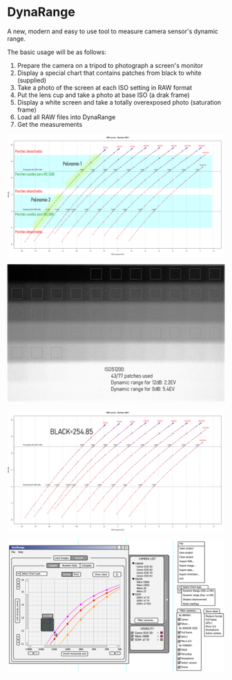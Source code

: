 # DynaRange
A new, modern and easy to use tool to measure camera sensor's dynamic range.

The basic usage will be as follows:
1) Prepare the camera on a tripod to photograph a screen's monitor
2) Display a special chart that contains patches from black to white (supplied)
3) Take a photo of the screen at each ISO setting in RAW format
4) Put the lens cup and take a photo at base ISO (a drak frame)
5) Display a white screen and take a totally overexposed photo (saturation frame)
6) Load all RAW files into DynaRange
7) Get the measurements

![measuring-photographic-dynamicrange](parches_desechar_calculo_polinomios.png)

![measuring-photographic-dynamicrange](/cropwithpatches_iso51200.jpg)

![measuring-photographic-dynamicrange](/SNRcurvesBLACK254.85.png)

![measuring-photographic-dynamicrange](user_interface/Main_Window_v1.2.png)
